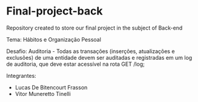 # Final-project-back
Repository created to store our final project in the subject of Back-end

Tema: Hábitos e Organização Pessoal

Desafio: Auditoria - Todas as transações (inserções, atualizações e exclusões) de uma entidade devem ser auditadas e registradas em um log de auditoria, que deve estar acessível na rota GET /log;

Integrantes:
- Lucas De Bitencourt Frasson
- Vitor Muneretto Tinelli
